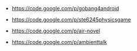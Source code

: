 * https://code.google.com/p/gobang4android  

* https://code.google.com/p/ste6245physicsgame  

* https://code.google.com/p/air-novel  

* https://code.google.com/p/ambienttalk  
